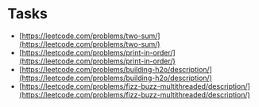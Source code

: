 # Tasks

- [https://leetcode.com/problems/two-sum/](https://leetcode.com/problems/two-sum/)
- [https://leetcode.com/problems/print-in-order/](https://leetcode.com/problems/print-in-order/)
- [https://leetcode.com/problems/building-h2o/description/](https://leetcode.com/problems/building-h2o/description/)
- [https://leetcode.com/problems/fizz-buzz-multithreaded/description/](https://leetcode.com/problems/fizz-buzz-multithreaded/description/)
